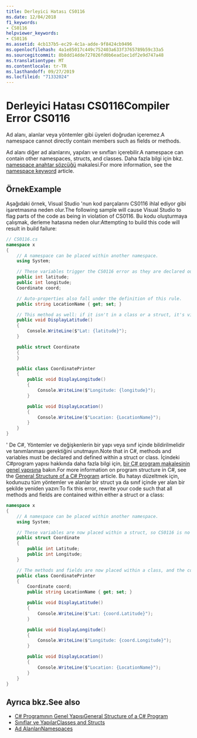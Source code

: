 ```yaml
---
title: Derleyici Hatası CS0116
ms.date: 12/04/2018
f1_keywords:
- CS0116
helpviewer_keywords:
- CS0116
ms.assetid: 4cb137b5-ec29-4c1a-adde-9f8424cb9496
ms.openlocfilehash: 4a1e85017c449c752403a633f3765789b59c33a5
ms.sourcegitcommit: 8b8dd14dde727026fd0b6ead1ec1df2e9d747a48
ms.translationtype: MT
ms.contentlocale: tr-TR
ms.lasthandoff: 09/27/2019
ms.locfileid: "71332024"
---
```

# <a name="compiler-error-cs0116"></a><span data-ttu-id="eb0e7-102">Derleyici Hatası CS0116</span><span class="sxs-lookup"><span data-stu-id="eb0e7-102">Compiler Error CS0116</span></span>

<span data-ttu-id="eb0e7-103">Ad alanı, alanlar veya yöntemler gibi üyeleri doğrudan içeremez.</span><span class="sxs-lookup"><span data-stu-id="eb0e7-103">A namespace cannot directly contain members such as fields or methods.</span></span>

<span data-ttu-id="eb0e7-104">Ad alanı diğer ad alanlarını, yapıları ve sınıfları içerebilir.</span><span class="sxs-lookup"><span data-stu-id="eb0e7-104">A namespace can contain other namespaces, structs, and classes.</span></span> <span data-ttu-id="eb0e7-105">Daha fazla bilgi için bkz. [namespace anahtar sözcüğü](../keywords/namespace.md) makalesi.</span><span class="sxs-lookup"><span data-stu-id="eb0e7-105">For more information, see the [namespace keyword](../keywords/namespace.md) article.</span></span>

## <a name="example"></a><span data-ttu-id="eb0e7-106">Örnek</span><span class="sxs-lookup"><span data-stu-id="eb0e7-106">Example</span></span>

<span data-ttu-id="eb0e7-107">Aşağıdaki örnek, Visual Studio 'nun kod parçalarını CS0116 ihlal ediyor gibi işaretmasına neden olur.</span><span class="sxs-lookup"><span data-stu-id="eb0e7-107">The following sample will cause Visual Studio to flag parts of the code as being in violation of CS0116.</span></span> <span data-ttu-id="eb0e7-108">Bu kodu oluşturmaya çalışmak, derleme hatasına neden olur:</span><span class="sxs-lookup"><span data-stu-id="eb0e7-108">Attempting to build this code will result in build failure:</span></span>

```csharp
// CS0116.cs
namespace x
{
    // A namespace can be placed within another namespace.
    using System;

    // These variables trigger the CS0116 error as they are declared outside of a struct or class.
    public int latitude;
    public int longitude;
    Coordinate coord;

    // Auto-properties also fall under the definition of this rule.
    public string LocationName { get; set; }

    // This method as well: if it isn't in a class or a struct, it's violating CS0116.
    public void DisplayLatitude()
    {
        Console.WriteLine($"Lat: {latitude}");
    }

    public struct Coordinate
    {
    }

    public class CoordinatePrinter
    {
        public void DisplayLongitude()
        {
            Console.WriteLine($"Longitude: {longitude}");
        }

        public void DisplayLocation()
        {
            Console.WriteLine($"Location: {LocationName}");
        }
    }
}
```

<span data-ttu-id="eb0e7-109">' De C#, Yöntemler ve değişkenlerin bir yapı veya sınıf içinde bildirilmelidir ve tanımlanması gerektiğini unutmayın.</span><span class="sxs-lookup"><span data-stu-id="eb0e7-109">Note that in C#, methods and variables must be declared and defined within a struct or class.</span></span> <span data-ttu-id="eb0e7-110">İçindeki C#program yapısı hakkında daha fazla bilgi için, [bir C# program makalesinin genel yapısına](../../programming-guide/inside-a-program/general-structure-of-a-csharp-program.md) bakın.</span><span class="sxs-lookup"><span data-stu-id="eb0e7-110">For more information on program structure in C#, see the [General Structure of a C# Program](../../programming-guide/inside-a-program/general-structure-of-a-csharp-program.md) article.</span></span> <span data-ttu-id="eb0e7-111">Bu hatayı düzeltmek için, kodunuzu tüm yöntemler ve alanlar bir struct ya da sınıf içinde yer alan bir şekilde yeniden yazın:</span><span class="sxs-lookup"><span data-stu-id="eb0e7-111">To fix this error, rewrite your code such that all methods and fields are contained within either a struct or a class:</span></span>

```csharp
namespace x
{
    // A namespace can be placed within another namespace.
    using System;

    // These variables are now placed within a struct, so CS0116 is no longer violated.
    public struct Coordinate
    {
        public int Latitude;
        public int Longitude;
    }

    // The methods and fields are now placed within a class, and the compiler is satisfied.
    public class CoordinatePrinter
    {
        Coordinate coord;
        public string LocationName { get; set; }

        public void DisplayLatitude()
        {
            Console.WriteLine($"Lat: {coord.Latitude}");
        }

        public void DisplayLongitude()
        {
            Console.WriteLine($"Longitude: {coord.Longitude}");
        }

        public void DisplayLocation()
        {
            Console.WriteLine($"Location: {LocationName}");
        }
    }
}
```

## <a name="see-also"></a><span data-ttu-id="eb0e7-112">Ayrıca bkz.</span><span class="sxs-lookup"><span data-stu-id="eb0e7-112">See also</span></span>

- [<span data-ttu-id="eb0e7-113">C# Programının Genel Yapısı</span><span class="sxs-lookup"><span data-stu-id="eb0e7-113">General Structure of a C# Program</span></span>](../../programming-guide/inside-a-program/general-structure-of-a-csharp-program.md)
- [<span data-ttu-id="eb0e7-114">Sınıflar ve Yapılar</span><span class="sxs-lookup"><span data-stu-id="eb0e7-114">Classes and Structs</span></span>](../../programming-guide/classes-and-structs/index.md)
- [<span data-ttu-id="eb0e7-115">Ad Alanları</span><span class="sxs-lookup"><span data-stu-id="eb0e7-115">Namespaces</span></span>](../../programming-guide/namespaces/index.md)
